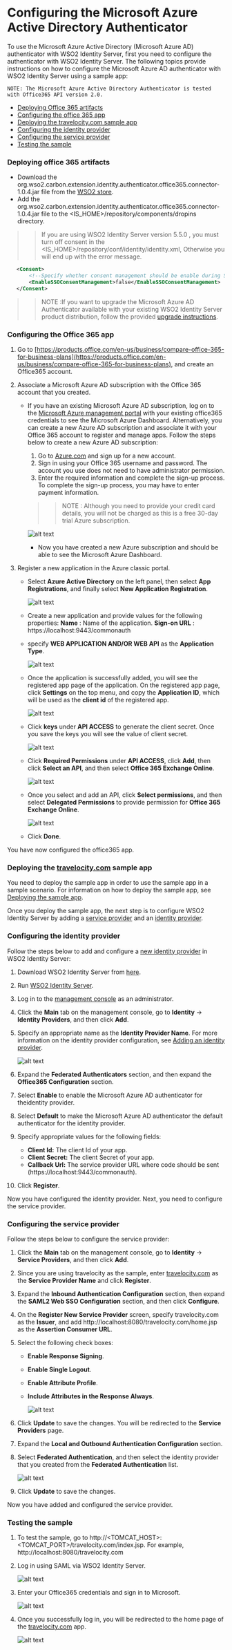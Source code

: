 # Configuring the Microsoft Azure Active Directory Authenticator

To use the Microsoft Azure Active Directory (Microsoft Azure AD) authenticator with WSO2 Identity Server, first you need to configure  the authenticator with WSO2 Identity Server. The following topics provide instructions on how to configure the Microsoft Azure AD authenticator with WSO2 Identity Server using a sample app:
 ````
NOTE: The Microsoft Azure Active Directory Authenticator is tested with Office365 API version 2.0.
 ````
 
* [Deploying Office 365 artifacts](#deploying-office-365-artifacts)
* [Configuring the office 365 app](#configuring-the-office-365-app)
* [Deploying the travelocity.com sample app](#deploying-the-travelocitycom-sample-app)
* [Configuring the identity provider](#configuring-the-identity-provider)
* [Configuring the service provider](#configuring-the-service-provider)
* [Testing the sample](#testing-the-sample)

### Deploying office 365 artifacts
 * Download the org.wso2.carbon.extension.identity.authenticator.office365.connector-1.0.4.jar file from the [WSO2 store](https://store.wso2.com/store/assets/isconnector/details/1b853fe7-bbaf-4ca0-be9e-bb1f5f664eb4).
 * Add the org.wso2.carbon.extension.identity.authenticator.office365.connector-1.0.4.jar file to the <IS_HOME>/repository/components/dropins directory.
    
 >> If you are using WSO2 Identity Server version 5.5.0 , you must turn off consent in the 
    <IS_HOME>/repository/conf/identity/identity.xml, Otherwise you will end up with the error message.
        
 ````xml   
    <Consent>
        <!--Specify whether consent management should be enable during SSO.-->
        <EnableSSOConsentManagement>false</EnableSSOConsentManagement>
    </Consent>
 ````
 
 >> NOTE :If you want to upgrade the Microsoft Azure AD Authenticator available with your existing WSO2 Identity Server product distribution, follow the provided [upgrade instructions](https://docs.wso2.com/display/ISCONNECTORS/Upgrading+an+Authenticator).

### Configuring the Office 365 app
 1. Go to [https://products.office.com/en-us/business/compare-office-365-for-business-plans](https://products.office.com/en-us/business/compare-office-365-for-business-plans), and create an Office365 account.
     
 2. Associate a Microsoft Azure AD subscription with the Office 365 account that you created.

    * If you have an existing Microsoft Azure AD subscription, log on to the [Microsoft Azure management portal](https://login.microsoftonline.com/common/oauth2/authorize?resource=https%3a%2f%2fmanagement.core.windows.net%2f&response_mode=form_post&response_type=code+id_token&scope=user_impersonation+openid&state=OpenIdConnect.AuthenticationProperties%3dKacUNidcHXlixnHEGpOm3zw3NCnurAxht3Y2rZa3Bg-LzJg6eC0mvtU3gTxOY4MzmZSX3nKUDRyk8LT6L86JUJfp038_1tlBTF-J0cL_yeo_ZOk0cgTfVKvxrL66-laSnHw4R_YXA0VaGe1HmHvvJ5blPCYwoY7xuoZWmn3bMTgMVOc4nxH-50KaxHyNFuypnUcDE-VIdKrS2niFDWDLaSPIbMM&nonce=636565268366247669.NTg2YWFmYjQtZTM2YS00NjcxLWIwNjAtNTUwMDRhNzU2NWNhYjUxZjBlNjEtN2RjYy00ODkyLWJlMzEtNWIxYTMyZjg0Njcy&client_id=c44b4083-3bb0-49c1-b47d-974e53cbdf3c&redirect_uri=https%3a%2f%2fportal.azure.com%2fsignin%2findex%2f&site_id=501430&client-request-id=c2349dd4-89d5-4c01-aa99-c91cb4d44c75&x-client-SKU=ID_NET&x-client-ver=1.0.40306.1554) with your existing office365 credentials to see the Microsoft Azure Dashboard.
Alternatively, you can create a new Azure AD subscription and associate it with your Office 365 account to register and manage apps. Follow the steps below to create a new Azure AD subscription:
       1. Go to [Azure.com](https://account.azure.com/signup?offer=MS-AZR-0044p&appId=docs) and sign up for a new account.
       2. Sign in using your Office 365 username and password. The account you use does not need to have administrator permission.
       3. Enter the required information and complete the sign-up process. To complete the sign-up process, you may have to enter payment information.
        >> NOTE : Although you need to provide your credit card details, you will not be charged as this is a free 30-day trial Azure subscription.

       ![alt text](images/office13.png)
       * Now you have created a new Azure subscription and should be able to see the Microsoft Azure Dashboard.

 3. Register a new application in the Azure classic portal.
    * Select **Azure Active Directory** on the left panel, then select **App Registrations**, and finally select **New Application Registration**.

        ![alt text](images/office1.png)
    * Create a new application and provide values for the following properties:
        **Name** : Name of the application.
        **Sign-on URL** :  https://localhost:9443/commonauth
    * specify **WEB APPLICATION AND/OR WEB API** as the **Application Type**.

        ![alt text](images/office4.png)

    * Once the application is successfully added, you will see the registered app page of the application. On the registered app page, click **Settings** on the top menu, and copy the **Application ID**, which will be used as the **client id** of the registered app.

        ![alt text](images/office5.png)

    * Click **keys** under **API ACCESS** to generate the client secret. Once you save the keys you will see the value of client secret.

        ![alt text](images/office6.png)

    * Click **Required Permissions** under **API ACCESS**, click **Add**, then click **Select an API**, and then select **Office 365 Exchange Online**.

        ![alt text](images/office7.png)

    * Once you select and add an API, click **Select permissions**, and then select **Delegated Permissions** to provide permission for **Office 365 Exchange Online**.

        ![alt text](images/office8.png)

    * Click **Done**.

 You have now configured the office365 app.

### Deploying the [travelocity.com](https://www.travelocity.com/) sample app
    
You need to deploy the sample app in order to use the sample app in a sample scenario. For information on how to deploy the sample app, see [Deploying the sample app](https://docs.wso2.com/display/ISCONNECTORS/Deploying+the+Sample+App).

Once you deploy the sample app, the next step is to configure WSO2 Identity Server by adding a [service provider](https://docs.wso2.com/display/IS530/Adding+and+Configuring+a+Service+Provider) and an [identity provider](https://docs.wso2.com/display/IS530/Adding+and+Configuring+an+Identity+Provider).

### Configuring the identity provider
Follow the steps below to add and configure a [new identity provider](https://docs.wso2.com/display/IS530/Adding+and+Configuring+an+Identity+Provider) in WSO2 Identity Server:
 1. Download WSO2 Identity Server from [here](https://wso2.com/identity-and-access-management).
 2. Run [WSO2 Identity Server](https://docs.wso2.com/display/IS530/Running+the+Product).
 3. Log in to the [management console](https://docs.wso2.com/display/IS530/Getting+Started+with+the+Management+Console) as an administrator.
 4. Click the **Main** tab on the management console, go to **Identity** -> **Identity Providers**, and then click **Add**. 
 5. Specify an appropriate name as the **Identity Provider Name**. For more information on the identity provider configuration, see [Adding an identity provider](https://docs.wso2.com/display/IS530/Adding+and+Configuring+an+Identity+Provider#ConfiguringanIdentityProvider-Addinganidentityprovider).

    ![alt text](images/identityServer.png)
 6. Expand the **Federated Authenticators** section, and then expand the **Office365 Configuration** section.
 7. Select **Enable** to enable the Microsoft Azure AD authenticator for theidentity provider.
 8. Select **Default** to make the Microsoft Azure AD authenticator the default authenticator for the identity provider.
 9. Specify appropriate values for the following fields:
    * **Client Id:** The client Id of your app.
    * **Client Secret:**  The client Secret of your app.
    * **Callback Url:** The service provider URL where code should be sent (https://localhost:9443/commonauth).
 10. Click **Register**.

Now you have configured the identity provider. Next, you need to configure the service provider.

### Configuring the service provider
Follow the steps below to configure the service provider:
 1. Click the **Main** tab on the management console, go to **Identity** -> **Service Providers**, and then click **Add**.
 2. Since you are using travelocity as the sample, enter [travelocity.com](https://www.travelocity.com/) as the **Service Provider Name** and click **Register**.
 3. Expand the **Inbound Authentication Configuration** section, then expand the **SAML2 Web SSO Configuration** section, and then click **Configure**.
 4. On the **Register New Service Provider** screen, specify travelocity.com as the **Issuer**, and add http://localhost:8080/travelocity.com/home.jsp as the **Assertion Consumer URL**.
 5. Select the following check boxes:
    * **Enable Response Signing**.
    * **Enable Single Logout**.
    * **Enable Attribute Profile**.
    * **Include Attributes in the Response Always**.

        ![alt text](images/serviceProvider.png)
 6. Click **Update** to save the changes. You will be redirected to the **Service Providers** page.
 7. Expand the **Local and Outbound Authentication Configuration** section.
 8. Select **Federated Authentication**, and then select the identity provider that you created from the **Federated Authentication** list.

    ![alt text](images/FederatedAuthentication.png)

 9. Click **Update** to save the changes.

Now you have added and configured the service provider.

### Testing the sample
 
 1. To test the sample, go to http://<TOMCAT_HOST>:<TOMCAT_PORT>/travelocity.com/index.jsp. For example, http://localhost:8080/travelocity.com
 2. Log in using SAML via WSO2 Identity Server.

    ![alt text](images/travelocity.png)
 3. Enter your Office365 credentials and sign in to Microsoft.

    ![alt text](images/office10.png)
 4. Once you successfully log in, you will be redirected to the home page of the [travelocity.com](https://www.travelocity.com/) app.

    ![alt text](images/result.png)
